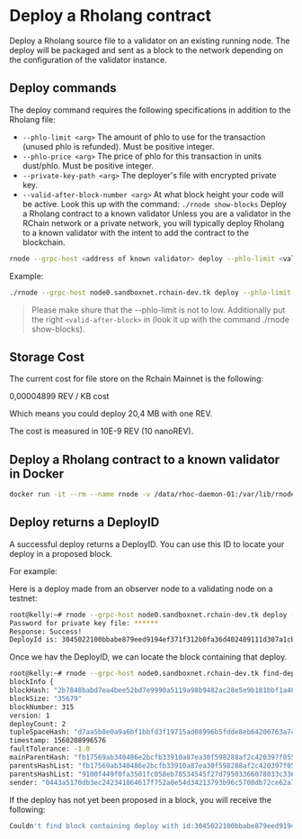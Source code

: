 # Deploy a Rholang contract

Deploy a Rholang source file to a validator on an existing running node. The deploy will be packaged and sent as a block to the network depending on the configuration of the validator instance.

## Deploy commands

The deploy command requires the following specifications in addition to the Rholang file:

- `--phlo-limit <arg>` The amount of phlo to use for the
  transaction (unused phlo is refunded).
  Must be positive integer.
- `--phlo-price <arg>` The price of phlo for this transaction
  in units dust/phlo. Must be positive
  integer.
- `--private-key-path <arg>` The deployer's file with encrypted
  private key.
- `--valid-after-block-number <arg>` At what block height your code will be active.
  Look this up with the command: `./rnode show-blocks`
  Deploy a Rholang contract to a known validator
  Unless you are a validator in the RChain network or a private network, you will typically deploy Rholang to a known validator with the intent to add the contract to the blockchain.

```bash
rnode --grpc-host <address of known validator> deploy --phlo-limit <value> --phlo-price <value> --private-key-path <path to encrypted private ke> <path to .rho file> --valid-after-block-number <valid-after-block>
```

Example:

```bash
./rnode --grpc-host node0.sandboxnet.rchain-dev.tk deploy --phlo-limit 10000000000 --phlo-price 1 --private-key 0110a3b8e9de821cdb305785fed2a19f36413577b2cd4452736ddacbe0656bba 500getbal.rho --valid-after-block-number 250984
```

> Please make shure that the --phlo-limit is not to low. Additionally put the right `<valid-after-block>` in (look it up with the command ./rnode show-blocks).

## Storage Cost

The current cost for file store on the Rchain Mainnet is the following:

0,00004899 REV / KB cost

Which means you could deploy 20,4 MB with one REV.

The cost is measured in 10E-9 REV (10 nanoREV).

## Deploy a Rholang contract to a known validator in Docker

```bash
docker run -it --rm --name rnode -v /data/rhoc-daemon-01:/var/lib/rnode rchain/rnode:latest run --bootstrap <bootstrap ID> --network-id <network> --grpc-host <address of known validator> deploy --from "0x1" --phlo-limit <value> --phlo-price <value> --private-key-path <path to encrypted private key> <path to Rholang file>
```

## Deploy returns a DeployID

A successful deploy returns a DeployID. You can use this ID to locate your deploy in a proposed block.

For example:

Here is a deploy made from an observer node to a validating node on a testnet:

```bash
root@kelly:~# rnode --grpc-host node0.sandboxnet.rchain-dev.tk deploy --phlo-price 10000000000 --phlo-limit 1 --private-key-path /keys tut-philosophers.rho --valid-after-block-number 250984
Password for private key file: ******
Response: Success!
DeployId is: 3045022100bbabe879eed9194ef371f312b0fa36d402409111d307a1cb01cc8c519fdb741502206051ecfcd79aad31764ab7b65ceec4c537489ea7359fc8f80472e74c819b4cb1
```

Once we hav the DeployID, we can locate the block containing that deploy.

```bash
root@kelly:~# rnode --grpc-host node0.sandboxnet.rchain-dev.tk find-deploy --deploy-id 3045022100bbabe879eed9194ef371f312b0fa36d402409111d307a1cb01cc8c519fdb741502206051ecfcd79aad31764ab7b65ceec4c537489ea7359fc8f80472e74c819b4cb1
blockInfo {
blockHash: "2b7848babd7ea4bee52bd7e9990a5119a98b9482ac28e5e9b181bbf1a480d8bf"
blockSize: "35679"
blockNumber: 315
version: 1
deployCount: 2
tupleSpaceHash: "d7aa5b8e0a9a6bf1bbfd3f19715ad08996b5fdde8eb64200763a742d1f348ea7"
timestamp: 1560208996576
faultTolerance: -1.0
mainParentHash: "fb17569ab340486e2bcfb33910a87ea30f598288af2c420397f055f03b2687ec"
parentsHashList: "fb17569ab340486e2bcfb33910a87ea30f598288af2c420397f055f03b2687ec"
parentsHashList: "9100f449f0fa3501fc058eb78534545f27d79503366078033c33625636391604"
sender: "0443a5170db3ec242341864617f752a0e54d34213793b96c5708db72ce62a75e1a37af8f1dcb93b208fe807f408a30f6acd343330a5d27b3434c759ac5d231679f"
```

If the deploy has not yet been proposed in a block, you will receive the following:

```bash
Couldn't find block containing deploy with id:3045022100bbabe879eed9194ef371f312b0fa36d402409111d307a1cb01cc8c519fdb741502206051ecfcd79aad31764ab7b65ceec4c537489ea7359fc8f80472e74c819b4cb1
```
